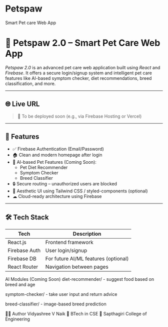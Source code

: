 # Petspaw
Smart Pet care Web App 

# 🐾 Petspaw 2.0 – Smart Pet Care Web App

*Petspaw 2.0* is an advanced pet care web application built using *React* and *Firebase*. It offers a secure login/signup system and intelligent pet care features like AI-based symptom checker, diet recommendations, breed classification, and more.

---

## 🌐 Live URL

> 🚧 To be deployed soon (e.g., via Firebase Hosting or Vercel)

---

## 🚀 Features

- ✅ Firebase Authentication (Email/Password)
- 🏠 Clean and modern homepage after login
- 🧠 AI-based Pet Features (Coming Soon):
  - Pet Diet Recommender
  - Symptom Checker
  - Breed Classifier
- 🔒 Secure routing – unauthorized users are blocked
- 🎨 Aesthetic UI using Tailwind CSS / styled-components (optional)
- ☁ Cloud-ready architecture using Firebase

---

## 🛠 Tech Stack

| Tech           | Description                          |
|----------------|--------------------------------------|
| React.js       | Frontend framework                   |
| Firebase Auth  | User login/signup                    |
| Firebase DB    | For future AI/ML features (optional) |
| React Router   | Navigation between pages             |


AI Modules (Coming Soon)
diet-recommender/ - suggest food based on breed and age

symptom-checker/ - take user input and return advice

breed-classifier/ - image-based breed prediction

🙋‍♀ Author
Vidyashree V Naik
💼 BTech in CSE
🏫 Sapthagiri College of Engineering

